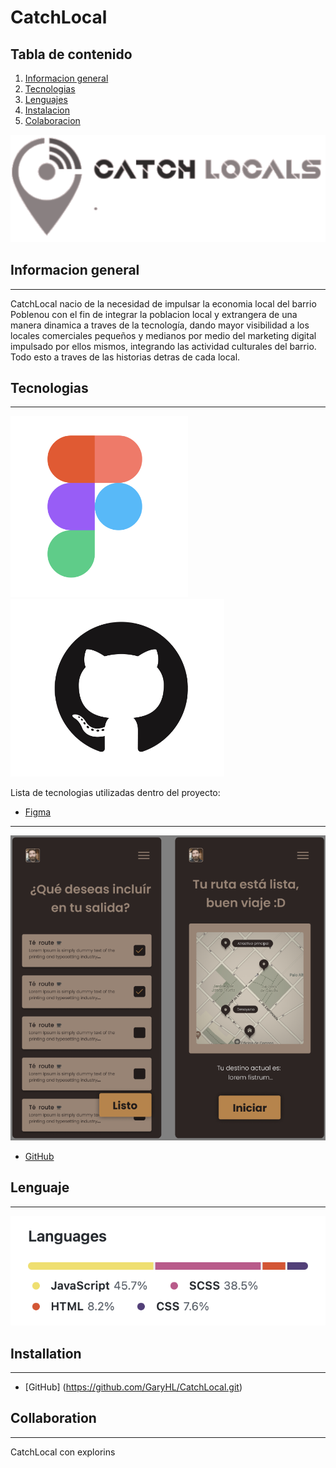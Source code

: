 # CatchLocal


## Tabla de contenido
1. [Informacion general](#general-info)
2. [Tecnologias](#technologies)
3. [Lenguajes](#language)
4. [Instalacion](#installation)
5. [Colaboracion](#collaboration)

 
![Image text](https://github.com/GaryHL/CatchLocal/blob/main/src/assets/img/logo.png)

## Informacion general

***

CatchLocal nacio de la necesidad de impulsar la economia local del barrio Poblenou con el fin de integrar la poblacion local y extrangera de una manera dinamica a traves de la tecnología, dando mayor visibilidad a los locales comerciales pequeños y medianos por medio del marketing digital impulsado por ellos mismos, integrando las actividad culturales del barrio. Todo esto a traves de las historias detras de cada local. 



## Tecnologias

***


![Image text](https://github.com/GaryHL/CatchLocal/blob/main/src/assets/img/logo-figma.png)
![Image text](https://github.com/GaryHL/CatchLocal/blob/main/src/assets/img/logo-github.png)


Lista de tecnologias utilizadas dentro del proyecto:

* [Figma](https://www.figma.com/file/5XYibjWlu2cfGiiXssRlsb/Untitled?node-id=13%3A302&t=7XlNkmM6VbYwZcX7-0)

***

![Image text](https://github.com/GaryHL/CatchLocal/blob/main/src/assets/img/Screenshot%202022-12-04%20at%205.05.22%20PM.png)
* [GitHub](https://github.com/GaryHL/CatchLocal) 

## Lenguaje

***

![Image text](https://github.com/GaryHL/CatchLocal/blob/main/src/assets/img/Screenshot%202022-12-04%20at%204.46.10%20PM.png)

## Installation

***

* [GitHub] (https://github.com/GaryHL/CatchLocal.git)


## Collaboration

***

CatchLocal con explorins

